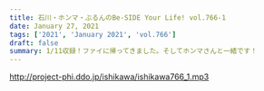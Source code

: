 ```yaml
---
title: 石川・ホンマ・ぶるんのBe-SIDE Your Life! vol.766-1
date: January 27, 2021
tags: ['2021', 'January 2021', 'vol.766']
draft: false
summary: 1/11収録！ファイに帰ってきました。そしてホンマさんと一緒です！
---
```


http://project-phi.ddo.jp/ishikawa/ishikawa766_1.mp3